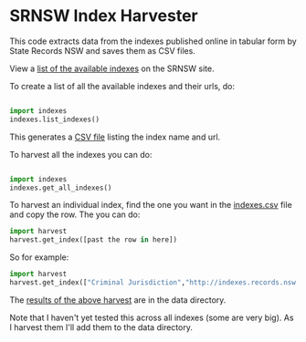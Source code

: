 # SRNSW Index Harvester

This code extracts data from the indexes published online in tabular form by State Records NSW and saves them as CSV files.

View a [list of the available indexes](https://www.records.nsw.gov.au/archives/collections-and-research/guides-and-indexes/indexes-a-z) on the SRNSW site.

To create a list of all the available indexes and their urls, do:


``` python

import indexes
indexes.list_indexes()

```

This generates a [CSV file](data/indexes.csv) listing the index name and url.

To harvest all the indexes you can do:

``` python

import indexes
indexes.get_all_indexes()
```

To harvest an individual index, find the one you want in the [indexes.csv](data/indexes.csv) file and copy the row. The you can do:

``` python
import harvest
harvest.get_index([past the row in here])
```

So for example:

``` python
import harvest
harvest.get_index(["Criminal Jurisdiction","http://indexes.records.nsw.gov.au/searchhits_nocopy.aspx?table=Criminal Jurisdiction&id=57&frm=1&query=Names:%"])
```

The [results of the above harvest](data/criminal-jurisdiction.csv) are in the data directory.

Note that I haven't yet tested this across all indexes (some are very big). As I harvest them I'll add them to the data directory.

